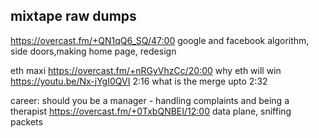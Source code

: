 ## mixtape raw dumps


https://overcast.fm/+QN1qQ6_SQ/47:00 google and facebook algorithm, side doors,making home page, redesign


eth maxi https://overcast.fm/+nRGyVhzCc/20:00 why eth will win
https://youtu.be/Nx-jYgI0QVI 2:16 what is the merge upto 2:32


career: should you be a manager - handling complaints and being a therapist https://overcast.fm/+0TxbQNBEI/12:00 data plane, sniffing packets